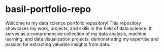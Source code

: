 # basil-portfolio-repo
Welcome to my data science portfolio repository! This repository showcases my work, projects, and skills in the field of data science. It serves as a comprehensive collection of my data analysis, machine learning, and data visualization projects, demonstrating my expertise and passion for extracting valuable insights from data.
